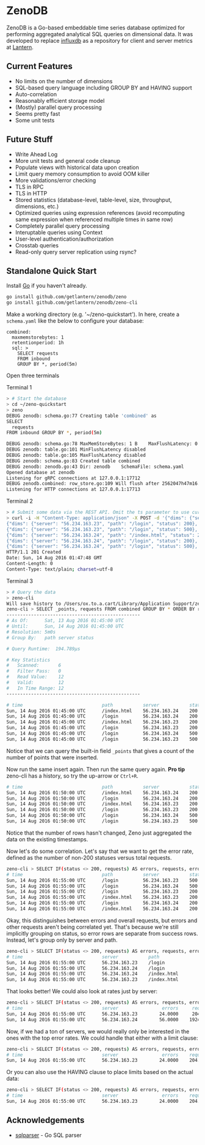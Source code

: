 # ZenoDB

ZenoDB is a Go-based embeddable time series database optimized for performing
aggregated analytical SQL queries on dimensional data.  It was developed to
replace [influxdb](https://github.com/influxdata/influxdb/) as a repository for
client and server metrics at [Lantern](https://www.getlantern.org).

## Current Features

 * No limits on the number of dimensions
 * SQL-based query language including GROUP BY and HAVING support
 * Auto-correlation
 * Reasonably efficient storage model
 * (Mostly) parallel query processing
 * Seems pretty fast
 * Some unit tests

## Future Stuff

 * Write Ahead Log
 * More unit tests and general code cleanup
 * Populate views with historical data upon creation
 * Limit query memory consumption to avoid OOM killer
 * More validations/error checking
 * TLS in RPC
 * TLS in HTTP
 * Stored statistics (database-level, table-level, size, throughput, dimensions, etc.)
 * Optimized queries using expression references (avoid recomputing same expression when referenced multiple times in same row)
 * Completely parallel query processing
 * Interuptable queries using Context
 * User-level authentication/authorization
 * Crosstab queries
 * Read-only query server replication using rsync?

## Standalone Quick Start

Install [Go](https://golang.org/doc/install) if you haven't already.

```bash
go install github.com/getlantern/zenodb/zeno
go install github.com/getlantern/zenodb/zeno-cli
```

Make a working directory (e.g. '~/zeno-quickstart').  In here, create a
`schema.yaml` like the below to configure your database:

```
combined:
  maxmemstorebytes: 1
  retentionperiod: 1h
  sql: >
    SELECT requests
    FROM inbound
    GROUP BY *, period(5m)
```

Open three terminals

Terminal 1

```bash
> # Start the database
> cd ~/zeno-quickstart
> zeno
DEBUG zenodb: schema.go:77 Creating table 'combined' as
SELECT
  requests
FROM inbound GROUP BY *, period(5m)

DEBUG zenodb: schema.go:78 MaxMemStoreBytes: 1 B    MaxFlushLatency: 0    MinFlushLatency: 0
DEBUG zenodb: table.go:101 MinFlushLatency disabled
DEBUG zenodb: table.go:105 MaxFlushLatency disabled
DEBUG zenodb: schema.go:83 Created table combined
DEBUG zenodb: zenodb.go:43 Dir: zenodb    SchemaFile: schema.yaml
Opened database at zenodb
Listening for gRPC connections at 127.0.0.1:17712
DEBUG zenodb.combined: row_store.go:109 Will flush after 2562047h47m16.854775807s
Listening for HTTP connections at 127.0.0.1:17713
```

Terminal 2

```bash
> # Submit some data via the REST API. Omit the ts parameter to use current time.
> curl -i -H "Content-Type: application/json" -X POST -d '{"dims": {"server": "56.234.163.23", "path": "/index.html", "status": 200}, "vals": {"requests": 56}}
{"dims": {"server": "56.234.163.23", "path": "/login", "status": 200}, "vals": {"requests": 34}}
{"dims": {"server": "56.234.163.23", "path": "/login", "status": 500}, "vals": {"requests": 12}}
{"dims": {"server": "56.234.163.24", "path": "/index.html", "status": 200}, "vals": {"requests": 523}}
{"dims": {"server": "56.234.163.24", "path": "/login", "status": 200}, "vals": {"requests": 411}}
{"dims": {"server": "56.234.163.24", "path": "/login", "status": 500}, "vals": {"requests": 28}}' http://localhost:17713/insert/inbound
HTTP/1.1 201 Created
Date: Sun, 14 Aug 2016 01:47:48 GMT
Content-Length: 0
Content-Type: text/plain; charset=utf-8
```

Terminal 3

```bash
> # Query the data
> zeno-cli
Will save history to /Users/ox.to.a.cart/Library/Application Support/zeno-cli/history
zeno-cli > SELECT _points, requests FROM combined GROUP BY * ORDER BY requests DESC;
-------------------------------------------------
# As Of:      Sat, 13 Aug 2016 01:45:00 UTC
# Until:      Sun, 14 Aug 2016 01:45:00 UTC
# Resolution: 5m0s
# Group By:   path server status

# Query Runtime:  194.789µs

# Key Statistics
#   Scanned:       6
#   Filter Pass:   0
#   Read Value:    12
#   Valid:         12
#   In Time Range: 12
-------------------------------------------------

# time                             path           server           status        _points    requests
Sun, 14 Aug 2016 01:45:00 UTC      /index.html    56.234.163.24    200            1.0000    523.0000
Sun, 14 Aug 2016 01:45:00 UTC      /login         56.234.163.24    200            1.0000    411.0000
Sun, 14 Aug 2016 01:45:00 UTC      /index.html    56.234.163.23    200            1.0000     56.0000
Sun, 14 Aug 2016 01:45:00 UTC      /login         56.234.163.23    200            1.0000     34.0000
Sun, 14 Aug 2016 01:45:00 UTC      /login         56.234.163.24    500            1.0000     28.0000
Sun, 14 Aug 2016 01:45:00 UTC      /login         56.234.163.23    500            1.0000     12.0000
```

Notice that we can query the built-in field `_points` that gives a count of the
number of points that were inserted.

Now run the same insert again.  Then run the same query again.
**Pro tip** zeno-cli has a history, so try the up-arrow or `Ctrl+R`.

```bash
# time                             path           server           status        _points     requests
Sun, 14 Aug 2016 01:50:00 UTC      /index.html    56.234.163.24    200            2.0000    1046.0000
Sun, 14 Aug 2016 01:50:00 UTC      /login         56.234.163.24    200            2.0000     822.0000
Sun, 14 Aug 2016 01:50:00 UTC      /index.html    56.234.163.23    200            2.0000     112.0000
Sun, 14 Aug 2016 01:50:00 UTC      /login         56.234.163.23    200            2.0000      68.0000
Sun, 14 Aug 2016 01:50:00 UTC      /login         56.234.163.24    500            2.0000      56.0000
Sun, 14 Aug 2016 01:50:00 UTC      /login         56.234.163.23    500            2.0000      24.0000
```

Notice that the number of rows hasn't changed, Zeno just aggregated the data
on the existing timestamps.

Now let's do some correlation.  Let's say that we want to get the error rate,
defined as the number of non-200 statuses versus total requests.

```bash
zeno-cli > SELECT IF(status <> 200, requests) AS errors, requests, errors / requests AS error_Rate FROM combined GROUP BY * ORDER BY error_rate DESC;
# time                             path           server           status         errors     requests    error_rate
Sun, 14 Aug 2016 01:55:00 UTC      /login         56.234.163.23    500           24.0000      24.0000        1.0000
Sun, 14 Aug 2016 01:55:00 UTC      /login         56.234.163.24    500           56.0000      56.0000        1.0000
Sun, 14 Aug 2016 01:55:00 UTC      /login         56.234.163.23    200            0.0000      68.0000        0.0000
Sun, 14 Aug 2016 01:55:00 UTC      /index.html    56.234.163.23    200            0.0000     112.0000        0.0000
Sun, 14 Aug 2016 01:55:00 UTC      /login         56.234.163.24    200            0.0000     822.0000        0.0000
Sun, 14 Aug 2016 01:55:00 UTC      /index.html    56.234.163.24    200            0.0000    1046.0000        0.0000

```

Okay, this distinguishes between errors and overall requests, but errors and
other requests aren't being correlated yet. That's because we're still
implicitly grouping on status, so error rows are separate from success rows.
Instead, let's group only by server and path.

```bash
zeno-cli > SELECT IF(status <> 200, requests) AS errors, requests, errors / requests AS error_Rate FROM combined GROUP BY server, path ORDER BY error_rate DESC;
# time                             server           path                errors     requests    error_rate
Sun, 14 Aug 2016 01:55:00 UTC      56.234.163.23    /login             24.0000      92.0000        0.2609
Sun, 14 Aug 2016 01:55:00 UTC      56.234.163.24    /login             56.0000     878.0000        0.0638
Sun, 14 Aug 2016 01:55:00 UTC      56.234.163.24    /index.html         0.0000    1046.0000        0.0000
Sun, 14 Aug 2016 01:55:00 UTC      56.234.163.23    /index.html         0.0000     112.0000        0.0000
```

That looks better!  We could also look at rates just by server:

```bash
zeno-cli > SELECT IF(status <> 200, requests) AS errors, requests, errors / requests AS error_Rate FROM combined GROUP BY server ORDER BY error_rate DESC;
# time                             server                errors     requests    error_rate
Sun, 14 Aug 2016 01:55:00 UTC      56.234.163.23        24.0000     204.0000        0.1176
Sun, 14 Aug 2016 01:55:00 UTC      56.234.163.24        56.0000    1924.0000        0.0291
```

Now, if we had a ton of servers, we would really only be interested in the ones
with the top error rates.  We could handle that either with a limit clause:

```bash
zeno-cli > SELECT IF(status <> 200, requests) AS errors, requests, errors / requests AS error_Rate FROM combined GROUP BY server ORDER BY error_rate DESC LIMIT 1;
# time                             server                errors    requests    error_rate
Sun, 14 Aug 2016 01:55:00 UTC      56.234.163.23        24.0000    204.0000        0.1176
```

Or you can also use the HAVING clause to place limits based on the actual data:

```bash
zeno-cli > SELECT IF(status <> 200, requests) AS errors, requests, errors / requests AS error_Rate FROM combined GROUP BY server HAVING error_rate > 0.1 ORDER BY error_rate DESC;
# time                             server                errors    requests    error_rate
Sun, 14 Aug 2016 01:55:00 UTC      56.234.163.23        24.0000    204.0000        0.1176
```

## Acknowledgements

 * [sqlparser](https://github.com/xwb1989/sqlparser) - Go SQL parser
